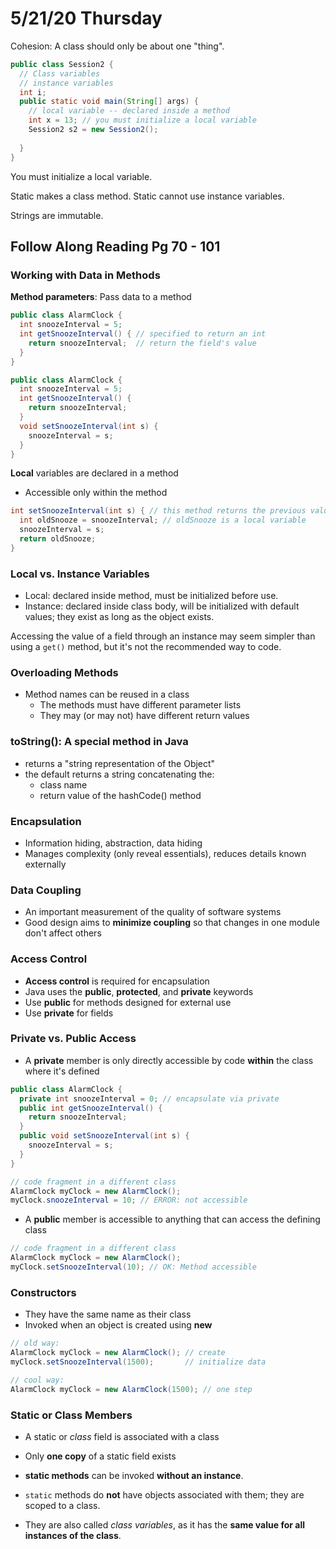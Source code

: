 # 5/21/20 Thursday

Cohesion: A class should only be about one "thing". 

```java
public class Session2 {
  // Class variables
  // instance variables
  int i;
  public static void main(String[] args) {
    // local variable -- declared inside a method 
    int x = 13; // you must initialize a local variable 
    Session2 s2 = new Session2(); 
    
  }
}
```

You must initialize a local variable. 

Static makes a class method. Static cannot use instance variables.   

Strings are immutable. 

## Follow Along Reading Pg 70 - 101

### Working with Data in Methods 
**Method parameters**: Pass data to a method 

```java
public class AlarmClock {
  int snoozeInterval = 5;
  int getSnoozeInterval() { // specified to return an int
    return snoozeInterval;  // return the field's value
  }
}
```

```java
public class AlarmClock {
  int snoozeInterval = 5;
  int getSnoozeInterval() {
    return snoozeInterval;
  }
  void setSnoozeInterval(int s) {
    snoozeInterval = s;
  }
}
```

**Local** variables are declared in a method
- Accessible only within the method 
```java
int setSnoozeInterval(int s) { // this method returns the previous value
  int oldSnooze = snoozeInterval; // oldSnooze is a local variable
  snoozeInterval = s;
  return oldSnooze;
}
```

### Local vs. Instance Variables 
  - Local: declared inside method, must be initialized before use.
  - Instance: declared inside class body, will be initialized with default values; they exist as long as the object exists.

Accessing the value of a field through an instance may seem simpler than using a `get()` method, but it's not the recommended way to code. 

### Overloading Methods
  - Method names can be reused in a class
    - The methods must have different parameter lists
    - They may (or may not) have different return values 

### toString(): A special method in Java 
  - returns a "string representation of the Object"
  - the default returns a string concatenating the:
    - class name
    - return value of the hashCode() method 

### Encapsulation
  - Information hiding, abstraction, data hiding
  - Manages complexity (only reveal essentials), reduces details known externally 

### Data Coupling 
  - An important measurement of the quality of software systems
  - Good design aims to **minimize coupling** so that changes in one module don't affect others 

### Access Control
  - **Access control** is required for encapsulation
  - Java uses the **public**, **protected**, and **private** keywords 
  - Use **public** for methods designed for external use
  - Use **private** for fields 

### Private vs. Public Access
  - A **private** member is only directly accessible by code **within** the class where it's defined 

```java
public class AlarmClock {
  private int snoozeInterval = 0; // encapsulate via private 
  public int getSnoozeInterval() {
    return snoozeInterval;
  }
  public void setSnoozeInterval(int s) {
    snoozeInterval = s;
  }
}
```
```java
// code fragment in a different class
AlarmClock myClock = new AlarmClock();
myClock.snoozeInterval = 10; // ERROR: not accessible 
```

  - A **public** member is accessible to anything that can access the defining class
```java
// code fragment in a different class
AlarmClock myClock = new AlarmClock();
myClock.setSnoozeInterval(10); // OK: Method accessible 
```

### Constructors 
  - They have the same name as their class
  - Invoked when an object is created using **new**
```java
// old way:
AlarmClock myClock = new AlarmClock(); // create
myClock.setSnoozeInterval(1500);       // initialize data 

// cool way:
AlarmClock myClock = new AlarmClock(1500); // one step 

```

### Static or Class Members 
  - A static or _class_ field is associated with a class 
  - Only **one copy** of a static field exists 
  - **static methods** can be invoked **without an instance**. 

  - `static` methods do **not** have objects associated with them; they are scoped to a class. 
  - They are also called _class variables_, as it has the **same value for all instances of the class**.